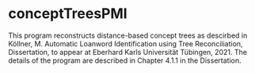 # conceptTreesPMI

This program reconstructs distance-based concept trees as descirbed in Köllner, M. Automatic Loanword Identification using Tree Reconciliation, Dissertation, to appear at Eberhard Karls Universität Tübingen, 2021.
The details of the program are described in Chapter 4.1.1 in the Dissertation.
